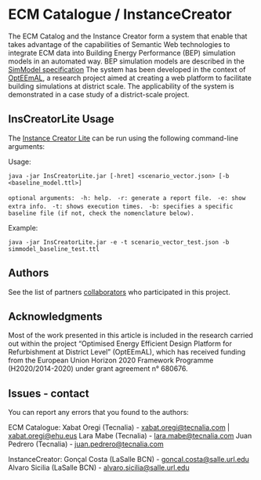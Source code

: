 # ECM Catalogue / InstanceCreator

The ECM Catalog and the Instance Creator form a system that enable that takes advantage of the capabilities of Semantic Web technologies to integrate ECM data into Building Energy Performance (BEP) simulation models in an automated way. BEP simulation models are described in the [SimModel specification](https://escholarship.org/content/qt70c7j74t/qt70c7j74t.pdf "SimModel specification")
The system has been developed in the context of [OptEEmAL](https://www.opteemal-project.eu/ "OptEEmAL"), a research project aimed at creating a web platform to facilitate building simulations at district scale. The applicability of the system is demonstrated in a case study of a district-scale project.

## InsCreatorLite Usage

The [Instance Creator Lite](https://github.com/arc-lasalle/OptEEmAL-ECMCatalogue/tree/master/src/main/bin/InsCreatorLite.jar "Instance Creator Lite") can be run using the following command-line arguments:

Usage:

`java -jar InsCreatorLite.jar [-hret] <scenario_vector.json> [-b <baseline_model.ttl>]`

`optional arguments:` 
` -h: help.` 
` -r: generate a report file.` 
` -e: show extra info.` 
` -t: shows execution times.` 
` -b: specifies a specific baseline file (if not, check the nomenclature below).`  
 
Example:

`java -jar InsCreatorLite.jar -e -t scenario_vector_test.json -b simmodel_baseline_test.ttl`

## Authors

See the list of partners [collaborators](https://www.opteemal-project.eu/about-opteemal/partners.html) who participated in this project.

## Acknowledgments

Most of the work presented in this article is included in the research carried out within the project “Optimised Energy Efficient Design Platform for Refurbishment at District Level” (OptEEmAL), which has received funding from the European Union Horizon 2020 Framework Programme (H2020/2014-2020) under grant agreement n° 680676.

## Issues - contact

You can report any errors that you found to the authors: 

ECM Catalogue:
Xabat Oregi (Tecnalia) - xabat.oregi@tecnalia.com | xabat.oregi@ehu.eus
Lara Mabe (Tecnalia) - lara.mabe@tecnalia.com
Juan Pedrero (Tecnalia) - juan.pedrero@tecnalia.com

InstanceCreator:
Gonçal Costa (LaSalle BCN) - goncal.costa@salle.url.edu
Alvaro Sicilia (LaSalle BCN) - alvaro.sicilia@salle.url.edu
